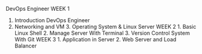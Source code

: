 DevOps Engineer
WEEK 1
1. Introduction DevOps Engineer
  2. Networking and VM
	3. Operating System & Linux Server
WEEK 2
	1. Basic Linux Shell
	2. Manage Server With Terminal
 	3. Version Control System With Git
WEEK 3
	1. Application in Server
 	2. Web Server and Load Balancer
